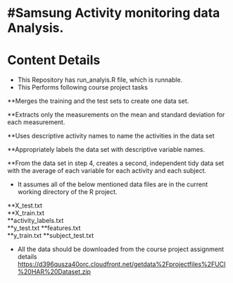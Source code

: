 #Samsung Activity monitoring data Analysis. 
=======
# Content Details
* This Repository has run_analyis.R file, which is runnable.
* This Performs following course project tasks

**Merges the training and the test sets to create one data set.

**Extracts only the measurements on the mean and standard deviation for each measurement. 

**Uses descriptive activity names to name the activities in the data set

**Appropriately labels the data set with descriptive variable names. 

**From the data set in step 4, creates a second, independent tidy data set with the average of each variable for each activity and each subject.

* It assumes all of the below mentioned data files are in the current working directory of the R project.

**X_test.txt				
**X_train.txt				
**activity_labels.txt		
**y_test.txt
**features.txt				
**y_train.txt
**subject_test.txt

* All the data should be downloaded from the course project assignment details
https://d396qusza40orc.cloudfront.net/getdata%2Fprojectfiles%2FUCI%20HAR%20Dataset.zip
